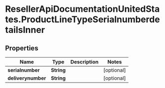 # ResellerApiDocumentationUnitedStates.ProductLineTypeSerialnumberdetailsInner

## Properties

Name | Type | Description | Notes
------------ | ------------- | ------------- | -------------
**serialnumber** | **String** |  | [optional] 
**deliverynumber** | **String** |  | [optional] 


